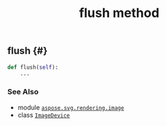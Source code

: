 ﻿---
title: flush method
second_title: Aspose.SVG for Python via .NET API References
description: 
type: docs
weight: 150
url: /python-net/aspose.svg.rendering.image/imagedevice/flush/
is_root: false
---

## flush {#}





```python
def flush(self):
    ...
```





### See Also
* module [`aspose.svg.rendering.image`](../../)
* class [`ImageDevice`](/svg/python-net/aspose.svg.rendering.image/imagedevice)
